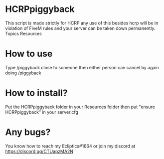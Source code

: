 # HCRPpiggyback
This script is made strictly for HCRP any use of this besides hcrp will be in violation of FiveM rules and your server can be taken down permanently.  Topics Resources

# How to use
Type /piggyback close to someone then either person can cancel by again doing /piggyback

# How to install? 
Put the HCRPpiggyback folder in your Resources folder then put "ensure HCRPpiggyback" in your server.cfg

# Any bugs? 
You know how to reach my Ecliptics#1664 or join my discord at https://discord.gg/CTUapzMA2N
